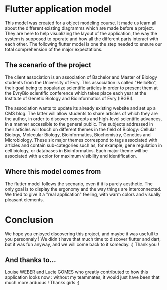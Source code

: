 # Flutter application model

This model was created for a object modeling course. 
It made us learn all about the different existing diagramms which are made before a project.
They are here to help visualizing the layout of the application, the way the system is supposed to operate and how all the different parts interact with each other.
The following flutter model is one the step needed to ensure our total comprehension of the major expectations.

## The scenario of the project

The client association is an association of Bachelor and Master of Biology students from the University of Evry. This association is called "HelloBio", their goal being to popularize scientific articles in order to present them at the EvryBio scientific conference which takes place each year at the Institute of Genetic Biology and Bioinformatics of Evry (IBGBI).

The association wants to update its already existing website and set up a CMS blog. The latter will allow students to share articles of which they are the author, in order to discover concepts and high-level scientific advances, in a manner accessible to the general public. The subjects addressed in their articles will touch on different themes in the field of Biology: Cellular Biology, Molecular Biology, Bioinformatics, Biochemistry, Genetics and Microbiology. These six major themes correspond to tags associated with articles and contain sub-categories such as, for example, gene regulation in cell biology, or databases in Bioinformatics. Each major theme will be associated with a color for maximum visibility and identification.

## Where this model comes from

The flutter model follows the scenario, even if it is purely aesthetic. The only goal is to display the ergonomy and the way things are interconnected.
We tried to give it a "real application" feeling, with warm colors and visually pleasant elements.

# Conclusion

We hope you enjoyed discovering this project, and maybe it was usefull to you personnaly ! 
We didn't have that much time to discover flutter and dart, but it was fun anyway, and we will come back to it someday. :)
Thank you !

## And thanks to...

Louise WEBER and Lucie GOMES who greatly contributed to how this application looks now : without my teammates, it would just have been that much more arduous !
Thanks girls ;)
